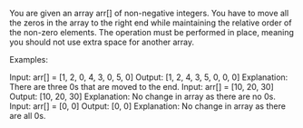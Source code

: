 You are given an array arr[] of non-negative integers. You have to move all the zeros in the array to the right end while maintaining the relative order of the non-zero elements. The operation must be performed in place, meaning you should not use extra space for another array.

Examples:

Input: arr[] = [1, 2, 0, 4, 3, 0, 5, 0]
Output: [1, 2, 4, 3, 5, 0, 0, 0]
Explanation: There are three 0s that are moved to the end.
Input: arr[] = [10, 20, 30]
Output: [10, 20, 30]
Explanation: No change in array as there are no 0s.
Input: arr[] = [0, 0]
Output: [0, 0]
Explanation: No change in array as there are all 0s.
